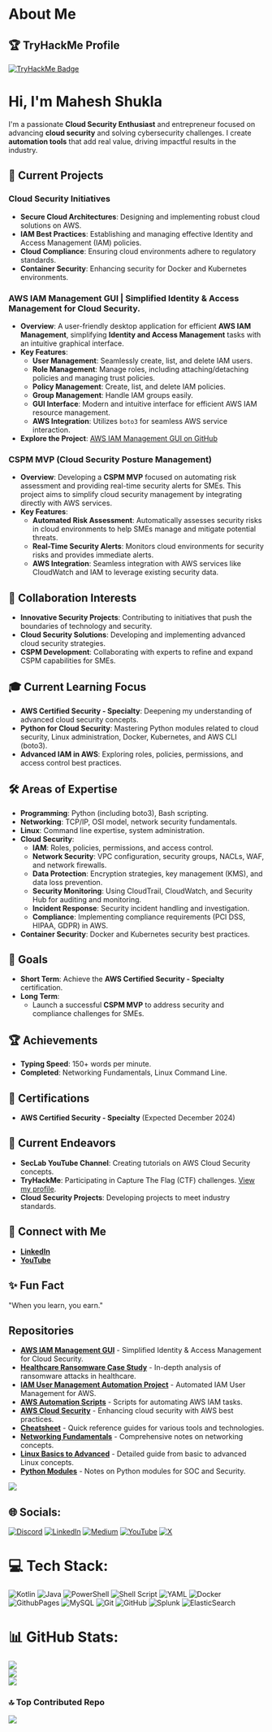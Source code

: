 # About Me

## 🏆 TryHackMe Profile

[![TryHackMe Badge](https://tryhackme-badges.s3.amazonaws.com/JailBreaker.png)](https://tryhackme.com/p/JailBreaker)

# Hi, I'm Mahesh Shukla

I'm a passionate **Cloud Security Enthusiast** and entrepreneur focused on advancing **cloud security** and solving cybersecurity challenges. I create **automation tools** that add real value, driving impactful results in the industry.

## 🚀 Current Projects

### Cloud Security Initiatives

- **Secure Cloud Architectures**: Designing and implementing robust cloud solutions on AWS.
- **IAM Best Practices**: Establishing and managing effective Identity and Access Management (IAM) policies.
- **Cloud Compliance**: Ensuring cloud environments adhere to regulatory standards.
- **Container Security**: Enhancing security for Docker and Kubernetes environments.

### AWS IAM Management GUI | Simplified Identity & Access Management for Cloud Security.

- **Overview**: A user-friendly desktop application for efficient **AWS IAM Management**, simplifying **Identity and Access Management** tasks with an intuitive graphical interface.
- **Key Features**:
    - **User Management**: Seamlessly create, list, and delete IAM users.
    - **Role Management**: Manage roles, including attaching/detaching policies and managing trust policies.
    - **Policy Management**: Create, list, and delete IAM policies.
    - **Group Management**: Handle IAM groups easily.
    - **GUI Interface**: Modern and intuitive interface for efficient AWS IAM resource management.
    - **AWS Integration**: Utilizes `boto3` for seamless AWS service interaction.
- **Explore the Project**: [AWS IAM Management GUI on GitHub](https://github.com/MaheshShukla1/AWS-IAM-Management-GUI)

### CSPM MVP (Cloud Security Posture Management)

- **Overview**: Developing a **CSPM MVP** focused on automating risk assessment and providing real-time security alerts for SMEs. This project aims to simplify cloud security management by integrating directly with AWS services.
- **Key Features**:
    - **Automated Risk Assessment**: Automatically assesses security risks in cloud environments to help SMEs manage and mitigate potential threats.
    - **Real-Time Security Alerts**: Monitors cloud environments for security risks and provides immediate alerts.
    - **AWS Integration**: Seamless integration with AWS services like CloudWatch and IAM to leverage existing security data.

## 🤝 Collaboration Interests

- **Innovative Security Projects**: Contributing to initiatives that push the boundaries of technology and security.
- **Cloud Security Solutions**: Developing and implementing advanced cloud security strategies.
- **CSPM Development**: Collaborating with experts to refine and expand CSPM capabilities for SMEs.

## 🎓 Current Learning Focus

- **AWS Certified Security - Specialty**: Deepening my understanding of advanced cloud security concepts.
- **Python for Cloud Security**: Mastering Python modules related to cloud security, Linux administration, Docker, Kubernetes, and AWS CLI (boto3).
- **Advanced IAM in AWS**: Exploring roles, policies, permissions, and access control best practices.

## 🛠️ Areas of Expertise

- **Programming**: Python (including boto3), Bash scripting.
- **Networking**: TCP/IP, OSI model, network security fundamentals.
- **Linux**: Command line expertise, system administration.
- **Cloud Security**:
    - **IAM**: Roles, policies, permissions, and access control.
    - **Network Security**: VPC configuration, security groups, NACLs, WAF, and network firewalls.
    - **Data Protection**: Encryption strategies, key management (KMS), and data loss prevention.
    - **Security Monitoring**: Using CloudTrail, CloudWatch, and Security Hub for auditing and monitoring.
    - **Incident Response**: Security incident handling and investigation.
    - **Compliance**: Implementing compliance requirements (PCI DSS, HIPAA, GDPR) in AWS.
- **Container Security**: Docker and Kubernetes security best practices.

## 🎯 Goals

- **Short Term**: Achieve the **AWS Certified Security - Specialty** certification.
- **Long Term**:
    - Launch a successful **CSPM MVP** to address security and compliance challenges for SMEs.

## 🏆 Achievements

- **Typing Speed**: 150+ words per minute.
- **Completed**: Networking Fundamentals, Linux Command Line.

## 📜 Certifications

- **AWS Certified Security - Specialty** (Expected December 2024)

## 🌱 Current Endeavors

- **SecLab YouTube Channel**: Creating tutorials on AWS Cloud Security concepts.
- **TryHackMe**: Participating in Capture The Flag (CTF) challenges. [View my profile](https://tryhackme.com).
- **Cloud Security Projects**: Developing projects to meet industry standards.

## 📢 Connect with Me

- [**LinkedIn**](https://www.linkedin.com/in/mahesh-shukla/)
- [**YouTube**](https://www.youtube.com/channel/SecLab)

## ✨ Fun Fact

"When you learn, you earn."

## Repositories

- [**AWS IAM Management GUI**](https://github.com/MaheshShukla1/AWS-IAM-Management-GUI) - Simplified Identity & Access Management for Cloud Security.
- [**Healthcare Ransomware Case Study**](https://github.com/MaheshShukla1/Healthcare-Ransomware-Case-Study) - In-depth analysis of ransomware attacks in healthcare.
- [**IAM User Management Automation Project**](https://github.com/MaheshShukla1/iam-user-management-automation) - Automated IAM User Management for AWS.
- [**AWS Automation Scripts**](https://github.com/MaheshShukla1/aws-iam-automation-scripts) - Scripts for automating AWS IAM tasks.
- [**AWS Cloud Security**](https://github.com/MaheshShukla1/Aws-cloud-security) - Enhancing cloud security with AWS best practices.
- [**Cheatsheet**](https://github.com/MaheshShukla1/Cheatsheet) - Quick reference guides for various tools and technologies.
- [**Networking Fundamentals**](https://github.com/MaheshShukla1/Networking_Notes_2024) - Comprehensive notes on networking concepts.
- [**Linux Basics to Advanced**](https://github.com/MaheshShukla1/Linux-Basics-To-Advanced) - Detailed guide from basic to advanced Linux concepts.
- [**Python Modules**](https://github.com/MaheshShukla1/Python-SOC-Security-notes) - Notes on Python modules for SOC and Security.
  
[![](https://visitcount.itsvg.in/api?id=MaheshShukla1&label=Active&pretty=true)](https://visitcount.itsvg.in)

## 🌐 Socials:
[![Discord](https://img.shields.io/badge/Discord-%237289DA.svg?logo=discord&logoColor=white)](https://discord.gg/unnfwjw2sR) [![LinkedIn](https://img.shields.io/badge/LinkedIn-%230077B5.svg?logo=linkedin&logoColor=white)](https://www.linkedin.com/in/maheshshukla01/) [![Medium](https://img.shields.io/badge/Medium-12100E?logo=medium&logoColor=white)](https://medium.com/@Mahesh_Shukla) [![YouTube](https://img.shields.io/badge/YouTube-%23FF0000.svg?logo=YouTube&logoColor=white)](https://www.youtube.com/channel/UCa_oZ3SJu1z24ZRkOpLbc7Q) [![X](https://img.shields.io/badge/X-black.svg?logo=X&logoColor=white)](https://x.com/Maheshshukla011)

# 💻 Tech Stack:
![Kotlin](https://img.shields.io/badge/kotlin-%237F52FF.svg?style=plastic&logo=kotlin&logoColor=white) ![Java](https://img.shields.io/badge/java-%23ED8B00.svg?style=plastic&logo=openjdk&logoColor=white) ![PowerShell](https://img.shields.io/badge/PowerShell-%235391FE.svg?style=plastic&logo=powershell&logoColor=white) ![Shell Script](https://img.shields.io/badge/shell_script-%23121011.svg?style=plastic&logo=gnu-bash&logoColor=white) ![YAML](https://img.shields.io/badge/yaml-%23ffffff.svg?style=plastic&logo=yaml&logoColor=151515) ![Docker](https://img.shields.io/badge/docker-%230db7ed.svg?style=plastic&logo=docker&logoColor=white) ![GithubPages](https://img.shields.io/badge/github%20pages-121013?style=plastic&logo=github&logoColor=white) ![MySQL](https://img.shields.io/badge/mysql-4479A1.svg?style=plastic&logo=mysql&logoColor=white) ![Git](https://img.shields.io/badge/git-%23F05033.svg?style=plastic&logo=git&logoColor=white) ![GitHub](https://img.shields.io/badge/github-%23121011.svg?style=plastic&logo=github&logoColor=white) ![Splunk](https://img.shields.io/badge/splunk-%23000000.svg?style=plastic&logo=splunk&logoColor=white) ![ElasticSearch](https://img.shields.io/badge/-ElasticSearch-005571?style=plastic&logo=elasticsearch)

# 📊 GitHub Stats:
![](https://github-readme-stats.vercel.app/api?username=MaheshShukla1&theme=dark&hide_border=true&include_all_commits=true&count_private=true)<br/>
![](https://github-readme-streak-stats.herokuapp.com/?user=MaheshShukla1&theme=dark&hide_border=true)<br/>
![](https://github-readme-stats.vercel.app/api/top-langs/?username=MaheshShukla1&theme=dark&hide_border=true&layout=compact)

### 🔝 Top Contributed Repo
![](https://github-contributor-stats.vercel.app/api?username=MaheshShukla1&limit=5&theme=dark&combine_all_yearly_contributions=true)


